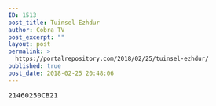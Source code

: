 ```yaml
---
ID: 1513
post_title: Tuinsel Ezhdur
author: Cobra TV
post_excerpt: ""
layout: post
permalink: >
  https://portalrepository.com/2018/02/25/tuinsel-ezhdur/
published: true
post_date: 2018-02-25 20:48:06
---
```

<pre>21460250CB21</pre>